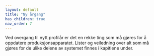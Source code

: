```yaml
---
layout: default
title: "Ny årgang"
has_children: true
nav_order: 7
---
```

Ved overgang til nytt profilår er det en rekke ting som må gjøres for å oppdatere  produksjonsapparatet. Lister og veiledning over alt som må gjøres for de ulike delene av systemet finnes i kapitlene under. 

